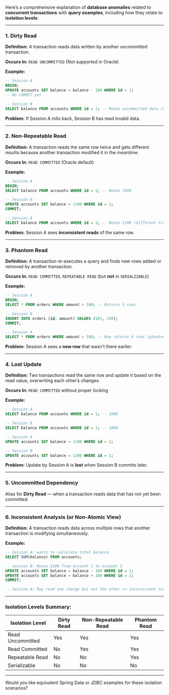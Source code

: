 Here’s a comprehensive explanation of **database anomalies** related to **concurrent transactions** with **query examples**, including how they relate to **isolation levels**:

---

### **1. Dirty Read**
**Definition:** A transaction reads data written by another uncommitted transaction.

**Occurs In:** `READ UNCOMMITTED` (Not supported in Oracle)

**Example:**
```sql
-- Session A
BEGIN;
UPDATE accounts SET balance = balance - 100 WHERE id = 1;
-- No COMMIT yet

-- Session B
SELECT balance FROM accounts WHERE id = 1; -- Reads uncommitted data (dirty read)
```

**Problem:** If Session A rolls back, Session B has read invalid data.

---

### **2. Non-Repeatable Read**
**Definition:** A transaction reads the same row twice and gets different results because another transaction modified it in the meantime.

**Occurs In:** `READ COMMITTED` (Oracle default)

**Example:**
```sql
-- Session A
BEGIN;
SELECT balance FROM accounts WHERE id = 1; -- Reads 1000

-- Session B
UPDATE accounts SET balance = 1200 WHERE id = 1;
COMMIT;

-- Session A
SELECT balance FROM accounts WHERE id = 1; -- Reads 1200 (different from earlier)
```

**Problem:** Session A sees **inconsistent reads** of the same row.

---

### **3. Phantom Read**
**Definition:** A transaction re-executes a query and finds new rows added or removed by another transaction.

**Occurs In:** `READ COMMITTED`, `REPEATABLE READ` (but **not** in `SERIALIZABLE`)

**Example:**
```sql
-- Session A
BEGIN;
SELECT * FROM orders WHERE amount > 100; -- Returns 5 rows

-- Session B
INSERT INTO orders (id, amount) VALUES (101, 150);
COMMIT;

-- Session A
SELECT * FROM orders WHERE amount > 100; -- Now returns 6 rows (phantom row)
```

**Problem:** Session A sees a **new row** that wasn't there earlier.

---

### **4. Lost Update**
**Definition:** Two transactions read the same row and update it based on the read value, overwriting each other’s changes.

**Occurs In:** `READ COMMITTED` without proper locking

**Example:**
```sql
-- Session A
SELECT balance FROM accounts WHERE id = 1; -- 1000

-- Session B
SELECT balance FROM accounts WHERE id = 1; -- 1000

-- Session A
UPDATE accounts SET balance = 1100 WHERE id = 1;

-- Session B
UPDATE accounts SET balance = 1200 WHERE id = 1;
```

**Problem:** Update by Session A is **lost** when Session B commits later.

---

### **5. Uncommitted Dependency**
Alias for **Dirty Read** — when a transaction reads data that has not yet been committed.

---

### **6. Inconsistent Analysis (or Non-Atomic View)**
**Definition:** A transaction reads data across multiple rows that another transaction is modifying simultaneously.

**Example:**
```sql
-- Session A: wants to calculate total balance
SELECT SUM(balance) FROM accounts;

-- Session B: Moves $100 from account 1 to account 2
UPDATE accounts SET balance = balance - 100 WHERE id = 1;
UPDATE accounts SET balance = balance + 100 WHERE id = 2;
COMMIT;

-- Session A: May read one change but not the other => inconsistent total
```

---

### **Isolation Levels Summary:**

| Isolation Level     | Dirty Read | Non-Repeatable Read | Phantom Read |
|---------------------|------------|----------------------|---------------|
| Read Uncommitted    | Yes        | Yes                  | Yes           |
| Read Committed      | No         | Yes                  | Yes           |
| Repeatable Read     | No         | No                   | Yes           |
| Serializable        | No         | No                   | No            |

---

Would you like equivalent Spring Data or JDBC examples for these isolation scenarios?